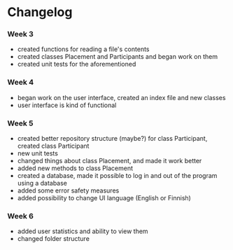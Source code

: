 # Changelog

### Week 3
- created functions for reading a file's contents
- created classes Placement and Participants and began work on them
- created unit tests for the aforementioned

### Week 4
- began work on the user interface, created an index file and new classes
- user interface is kind of functional

### Week 5
- created better repository structure (maybe?) for class Participant, created class Participant
- new unit tests
- changed things about class Placement, and made it work better
- added new methods to class Placement
- created a database, made it possible to log in and out of the program using a database
- added some error safety measures
- added possibility to change UI language (English or Finnish)

### Week 6
- added user statistics and ability to view them
- changed folder structure
